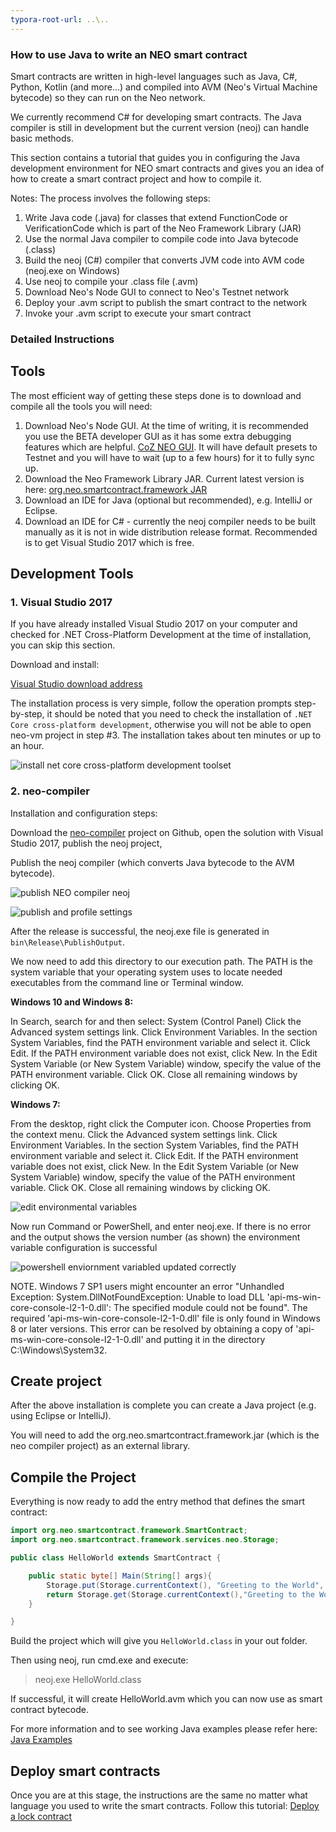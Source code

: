 ```yaml
---
typora-root-url: ..\..
---
```


### How to use Java to write an NEO smart contract

Smart contracts are written in high-level languages such as Java, C#, Python, Kotlin (and more...) and compiled into AVM (Neo's Virtual Machine bytecode) so they can run on the Neo network.

We currently recommend C# for developing smart contracts. The Java compiler is still in development but the current version (neoj) can handle basic methods.

This section contains a tutorial that guides you in configuring the Java development environment for NEO smart contracts and gives you an idea of ​​how to create a smart contract project and how to compile it.

Notes: The process involves the following steps:
1. Write Java code (.java) for classes that extend FunctionCode or VerificationCode which is part of the Neo Framework Library (JAR)
2. Use the normal Java compiler to compile code into Java bytecode (.class)
3. Build the neoj (C#) compiler that converts JVM code into AVM code (neoj.exe on Windows)
4. Use neoj to compile your .class file (.avm)
5. Download Neo's Node GUI to connect to Neo's Testnet network
6. Deploy your .avm script to publish the smart contract to the network
7. Invoke your .avm script to execute your smart contract

### Detailed Instructions

## Tools

The most efficient way of getting these steps done is to download and compile all the tools you will need:

1. Download Neo's Node GUI. At the time of writing, it is recommended you use the BETA developer GUI as it has some extra debugging features which are helpful. [CoZ NEO GUI](https://github.com/CityOfZion/neo-gui-developer). It will have default presets to Testnet and you will have to wait (up to a few hours) for it to fully sync up.
2. Download the Neo Framework Library JAR. Current latest version is here: [org.neo.smartcontract.framework JAR](https://github.com/CityOfZion/neo-java-sdk/blob/master/target/org.neo.smartcontract.framework.jar)
3. Download an IDE for Java (optional but recommended), e.g. IntelliJ or Eclipse.
4. Download an IDE for C# - currently the neoj compiler needs to be built manually as it is not in wide distribution release format. Recommended is to get Visual Studio 2017 which is free.

## Development Tools

### 1. Visual Studio 2017

If you have already installed Visual Studio 2017 on your computer and checked for .NET Cross-Platform Development at the time of installation, you can skip this section.

Download and install:

[Visual Studio download address](https://www.visualstudio.com/products/visual-studio-community-vs)

The installation process is very simple, follow the operation prompts step-by-step, it should be noted that you need to check the installation of `.NET Core cross-platform development`, otherwise you will not be able to open neo-vm project in step #3. The installation takes about ten minutes or up to an hour.

![install net core cross-platform development toolset](/assets/install_core_cross_platform_development_toolset.png)

### 2. neo-compiler

Installation and configuration steps:

Download the [neo-compiler](https://github.com/neo-project/neo-compiler) project on Github, open the solution with Visual Studio 2017, publish the neoj project,

Publish the neoj compiler (which converts Java bytecode to the AVM bytecode).

![publish NEO compiler neoj](/assets/publish_neo_compiler_neoj.png)

![publish and profile settings](/assets/publish_and_profile_settings.png)

After the release is successful, the neoj.exe file is generated in `bin\Release\PublishOutput`.

We now need to add this directory to our execution path. The PATH is the system variable that your operating system uses to locate needed executables from the command line or Terminal window.

**Windows 10 and Windows 8:**

  In Search, search for and then select: System (Control Panel)
  Click the Advanced system settings link.
  Click Environment Variables. In the section System Variables, find the PATH environment variable and select it. Click Edit. If the PATH environment variable does not exist, click New.
  In the Edit System Variable (or New System Variable) window, specify the value of the PATH environment variable. Click OK. Close all remaining windows by clicking OK.

**Windows 7:**

  From the desktop, right click the Computer icon.
  Choose Properties from the context menu.
  Click the Advanced system settings link.
  Click Environment Variables. In the section System Variables, find the PATH environment variable and select it. Click Edit. If the PATH environment variable does not exist, click New.
  In the Edit System Variable (or New System Variable) window, specify the value of the PATH environment variable. Click OK. Close all remaining windows by clicking OK.

![edit environmental variables](/assets/edit_environmental_variables.png)

Now run Command or PowerShell, and enter neoj.exe. If there is no error and the output shows the version number (as shown) the environment variable configuration is successful

![powershell enviornment variabled updated correctly](/assets/powershell_enviornment_variabled_updated_correctly.png)


NOTE. Windows 7 SP1 users might encounter an error "Unhandled Exception: System.DllNotFoundException: Unable to load DLL 'api-ms-win-core-console-l2-1-0.dll': The specified module could not be found". The required 'api-ms-win-core-console-l2-1-0.dll' file is only found in Windows 8 or later versions. This error can be resolved by obtaining a copy of 'api-ms-win-core-console-l2-1-0.dll' and putting it in the directory C:\Windows\System32.

## Create project

After the above installation is complete you can create a Java project (e.g. using Eclipse or IntelliJ).

You will need to add the org.neo.smartcontract.framework.jar (which is the neo compiler project) as an external library.


## Compile the Project

Everything is now ready to add the entry method that defines the smart contract:

```Java
import org.neo.smartcontract.framework.SmartContract;
import org.neo.smartcontract.framework.services.neo.Storage;

public class HelloWorld extends SmartContract {

    public static byte[] Main(String[] args){
        Storage.put(Storage.currentContext(), "Greeting to the World", "Hello World!");
        return Storage.get(Storage.currentContext(),"Greeting to the World");
    }

}
```

Build the project which will give you `HelloWorld.class` in your out folder.

Then using neoj, run cmd.exe and execute:
> neoj.exe HelloWorld.class

If successful, it will create HelloWorld.avm which you can now use as smart contract bytecode.

For more information and to see working Java examples please refer here: [Java Examples](https://github.com/neo-project/examples-java)

## Deploy smart contracts

Once you are at this stage, the instructions are the same no matter what language you used to write the smart contracts.
Follow this tutorial: [Deploy a lock contract](http://docs.neo.org/en-us/sc/tutorial/Lock2.html)
